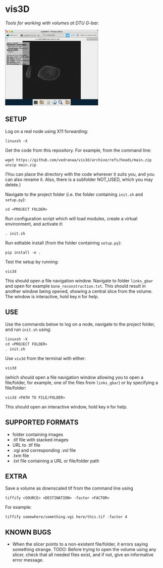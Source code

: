 # vis3D
*Tools for working with volumes at DTU G-bar.*

<img src="Screenshot.png" width="300">

## SETUP

Log on a real node using X11 forwarding:

```
linuxsh -X
```

Get the code from this repository. For example, from the command line:

```
wget https://github.com/vedranaa/vis3d/archive/refs/heads/main.zip
unzip main.zip
```

(You can place the directory with the code wherever it suits you, and you can also rename it. Also, there is a subfolder NOT_USED, which you may delete.)

Navigate to the project folder (i.e. the folder containing `init.sh` and `setup.py`):
```
cd <PROJECT FOLDER>
```

Run configuration script which will load modules, create a virtual environment, and activate it:

```
. init.sh
```

Run editable install (from the folder containing `setup.py`):
```
pip install -e .
```

Test the setup by running:
```
vis3d
```
This should open a file navigation window. Navigate to folder `links_gbar` and open for example `bone_reconstruction.txt`. This should result in another window being opened, showing a central slice from the volume. The window is interactive, hold key `H` for help. 



## USE
Use the commands below to log on a node, navigate to the project folder, and run `init.sh` using:

```
linuxsh -X
cd <PROJECT FOLDER>
. init.sh
```

Use `vis3d` from the terminal with either:
```
vis3d
```
(which should open a file navigation window allowing you to open a file/folder, for example, one of the files from `links_gbar`) or by specifying a file/folder:
```
vis3d <PATH TO FILE/FOLDER> 
```
This should open an interactive window, hold key `H` for help. 



## SUPPORTED FORMATS
- folder containing images
- .tif file with stacked images
- URL to .tif file
- .vgi and corresponding .vol file
- .txm file
- .txt file containing a URL or file/folder path

## EXTRA
Save a volume as downscaled tif from the command line using
````
tiffify <SOURCE> <DESTINATION> -factor <FACTOR>
````
For example:
````
tiffify somewhere/something.vgi here/this.tif -factor 4
````

## KNOWN BUGS
* When the slicer points to a non-existent file/folder, it errors saying something strange. TODO: Before trying to open the volume using any slicer, check that all needed files exist, and if not, give an informative error message.


